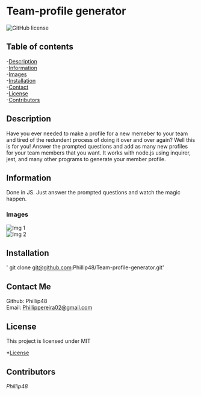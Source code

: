
# Team-profile generator  
![GitHub license](https://img.shields.io/badge/license-MIT-blue.svg)  
  
## Table of contents   
-[Description](#Description)  
-[Information](#Information)   
-[Images](#Images)    
-[Installation](#Installation)     
-[Contact](#Contact-Me)    
-[License](#License)     
-[Contributors](#Contributors)  

## Description  
Have you ever needed to make a profile for a new memeber to your team and tired of the redundent process of doing it over and over again? Well this is for you! Answer the prompted questions and add as many new profiles for your team members that you want. It works with node.js using inquirer, jest, and many other programs to generate your member profile. 

## Information  
Done in JS. Just answer the prompted questions and watch the magic happen.

### Images  
![Img 1]()  
![Img 2]()   
  
## Installation   
' git clone git@github.com:Phillip48/Team-profile-generator.git'

## Contact Me  
Github: Phillip48  
Email: Phillippereira02@gmail.com  

## License 
This project is licensed under MIT   

*[License](#) 
   
   
## Contributors  
*Phillip48*  

  
